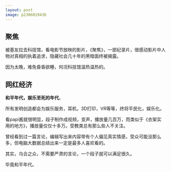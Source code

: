 ```yaml
---
layout: post
image: p2306819436
---
```


## 聚焦

被基友拉去科技馆，看电影节放映的影片，《聚焦》，一部纪录片，很感动影片中人物对真相的执着追求，隐藏社会几十年的黑暗面终被揭露。

因为太晚，难免昏昏欲睡，何况科技馆温热温热的。


## 网红经济

**和平年代，娱乐至死的年代**。

所有发明创造都会为娱乐服务，耳机，3D打印，VR等等，终将平民化，娱乐化。

看papi酱就很明显，段子制作成视频，变声，播放量几百万，而类似于《衣架实用的地方》，播放量仅仅十多万。受教类总有那么些人不关注。

曾经看到过一篇言论，编辑写出来内容带有个人偏见真实情感，受众可能没那么多，但电脑大数据总结出来一定是最多人喜欢看的。

其实，乌合之众，不需要严肃的言论，一个段子就可以满足很久。

毕竟和平年代。